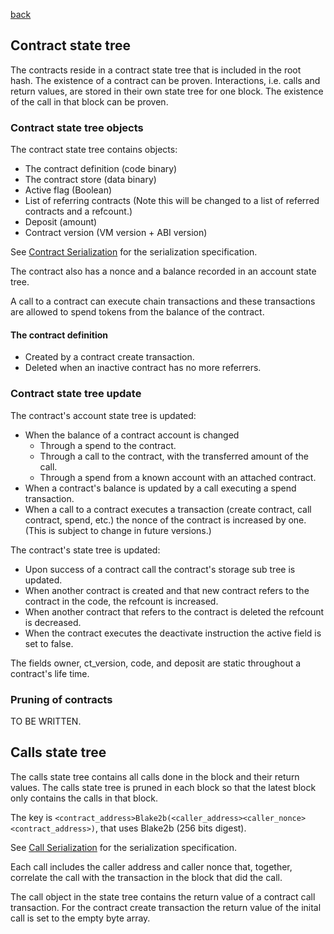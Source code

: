 [back](./contracts.md)
## Contract state tree

The contracts reside in a contract state tree that
is included in the root hash. The existence of a contract can be proven.
Interactions, i.e. calls and return values, are stored in their own
state tree for one block. The existence of the call in that block can be proven.

### Contract state tree objects

The contract state tree contains objects:
- The contract definition (code binary)
- The contract store (data binary)
- Active flag (Boolean)
- List of referring contracts (Note this will be changed to a list of referred contracts and a refcount.)
- Deposit (amount)
- Contract version (VM version + ABI version)

See [Contract Serialization](../serializations.md#contract) for the serialization specification.

The contract also has a nonce and a balance recorded in an account state tree.

A call to a contract can execute chain transactions and these transactions are allowed to spend
tokens from the balance of the contract.

#### The contract definition

- Created by a contract create transaction.
- Deleted when an inactive contract has no more referrers.

### Contract state tree update

The contract's account state tree is updated:
- When the balance of a contract account is changed
  - Through a spend to the contract.
  - Through a call to the contract, with the transferred amount of the call.
  - Through a spend from a known account with an attached contract.
- When a contract's balance is updated by a call executing a spend transaction.
- When a call to a contract executes a transaction (create contract, call contract, spend,
  etc.) the nonce of the contract is increased by one.
  (This is subject to change in future versions.)

The contract's state tree is updated:
- Upon success of a contract call the contract's storage sub tree is updated.
- When another contract is created and that new contract refers to the contract in the code, the refcount is increased.
- When another contract that refers to the contract is deleted the refcount is decreased.
- When the contract executes the deactivate instruction the active field is set to false.

The fields owner, ct_version, code, and deposit are static throughout a contract's life time.

### Pruning of contracts

TO BE WRITTEN.

## Calls state tree

The calls state tree contains all calls done in the block and their
return values. The calls state tree is pruned in each block so that
the latest block only contains the calls in that block.

The key is `<contract_address>Blake2b(<caller_address><caller_nonce><contract_address>)`, that uses Blake2b (256 bits digest).

See [Call Serialization](../serializations.md#contract-call) for the serialization specification.

Each call includes the caller address and caller nonce that, together,
correlate the call with the transaction in the block that did the
call.

The call object in the state tree contains the return value of a contract call transaction.
For the contract create transaction the return value of the inital call is set to
the empty byte array.
